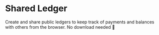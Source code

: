 # Shared Ledger

Create and share public ledgers to keep track of payments and balances with others from the browser. No download needed 🚀
